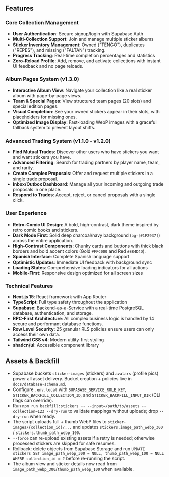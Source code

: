 ## Features

### Core Collection Management

- **User Authentication**: Secure signup/login with Supabase Auth
- **Multi-Collection Support**: Join and manage multiple sticker albums
- **Sticker Inventory Management**: Owned ("TENGO"), duplicates ("REPES"), and missing ("FALTAN") tracking.
- **Progress Tracking**: Real-time completion percentages and statistics
- **Zero-Reload Profile**: Add, remove, and activate collections with instant UI feedback and no page reloads.

### Album Pages System (v1.3.0)

- **Interactive Album View**: Navigate your collection like a real sticker album with page-by-page views.
- **Team & Special Pages**: View structured team pages (20 slots) and special edition pages.
- **Visual Completion**: See your owned stickers appear in their slots, with placeholders for missing ones.
- **Optimized Image Display**: Fast-loading WebP images with a graceful fallback system to prevent layout shifts.

### Advanced Trading System (v1.1.0 - v1.2.0)

- **Find Mutual Trades**: Discover other users who have stickers you want and want stickers you have.
- **Advanced Filtering**: Search for trading partners by player name, team, and rarity.
- **Create Complex Proposals**: Offer and request multiple stickers in a single trade proposal.
- **Inbox/Outbox Dashboard**: Manage all your incoming and outgoing trade proposals in one place.
- **Respond to Trades**: Accept, reject, or cancel proposals with a single click.

### User Experience

- **Retro-Comic UI Design**: A bold, high-contrast, dark theme inspired by retro comic books and stickers.
- **Dark Mode First**: Solid deep charcoal/navy background (`bg-[#1F2937]`) across the entire application.
- **High-Contrast Components**: Chunky cards and buttons with thick black borders and bold accent colors (Gold `#FFC000` and Red `#E84D4D`).
- **Spanish Interface**: Complete Spanish language support
- **Optimistic Updates**: Immediate UI feedback with background sync
- **Loading States**: Comprehensive loading indicators for all actions
- **Mobile-First**: Responsive design optimized for all screen sizes

### Technical Features

- **Next.js 15**: React framework with App Router
- **TypeScript**: Full type safety throughout the application
- **Supabase**: Backend-as-a-Service with a real-time PostgreSQL database, authentication, and storage.
- **RPC-First Architecture**: All complex business logic is handled by 14 secure and performant database functions.
- **Row Level Security**: 25 granular RLS policies ensure users can only access their own data.
- **Tailwind CSS v4**: Modern utility-first styling
- **shadcn/ui**: Accessible component library

## Assets & Backfill

- Supabase buckets `sticker-images` (stickers) and `avatars` (profile pics) power all asset delivery. Bucket creation + policies live in `docs/database-schema.md`.
- Configure `.env.local` with `SUPABASE_SERVICE_ROLE_KEY`, `STICKER_BACKFILL_COLLECTION_ID`, and `STICKER_BACKFILL_INPUT_DIR` (CLI flags can override).
- Run `npm run backfill:stickers -- --input=/path/to/assets --collection=123 --dry-run` to validate mappings without uploads; drop `--dry-run` when ready.
- The script uploads full + thumb WebP files to `sticker-images/{collection_id}/...` and updates `stickers.image_path_webp_300` / `stickers.thumb_path_webp_100`.
- `--force` can re-upload existing assets if a retry is needed; otherwise processed stickers are skipped for safe resumes.
- Rollback: delete objects from Supabase Storage and run `UPDATE stickers SET image_path_webp_300 = NULL, thumb_path_webp_100 = NULL WHERE collection_id = ?` before re-running the script.
- The album view and sticker details now read from `image_path_webp_300`/`thumb_path_webp_100` when available.
